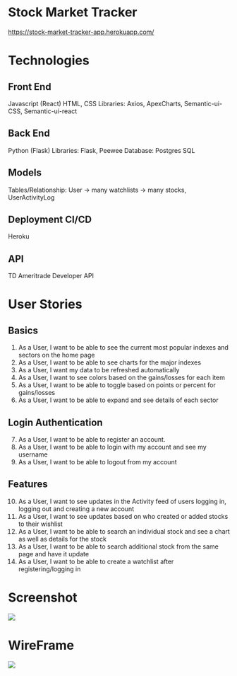 # Stock Market Tracker
https://stock-market-tracker-app.herokuapp.com/

# Technologies
## Front End
Javascript (React)
HTML, CSS
Libraries: Axios, ApexCharts, Semantic-ui-CSS, Semantic-ui-react

## Back End
Python (Flask)
Libraries: Flask, Peewee
Database: Postgres SQL

## Models
Tables/Relationship: User -> many watchlists -> many stocks, UserActivityLog

## Deployment CI/CD
Heroku

## API
TD Ameritrade Developer API

# User Stories 
## Basics
1. As a User, I want to be able to see the current most popular indexes and sectors on the home page
2. As a User, I want to be able to see charts for the major indexes
3. As a User, I want my data to be refreshed automatically 
4. As a User, I want to see colors based on the gains/losses for each item
5. As a User, I want to be able to toggle based on points or percent for gains/losses
6. As a User, I want to be able to expand and see details of each sector

## Login Authentication
7. As a User, I want to be able to register an account.
8. As a User, I want to be able to login with my account and see my username
9. As a User, I want to be able to logout from my account
 
## Features
10. As a User, I want to see updates in the Activity feed of users logging in, logging out and creating a new account
11. As a User, I want to see updates based on who created or added stocks to their wishlist
12. As a User, I want to be able to search an individual stock and see a chart as well as details for the stock
13. As a User, I want to be able to search additional stock from the same page and have it update
14. As a User, I want to be able to create a watchlist after registering/logging in

# Screenshot
![](../planning/Project_4_Screenshot.png)
# WireFrame
![](../planningProject_4_Wireframe.jpg)